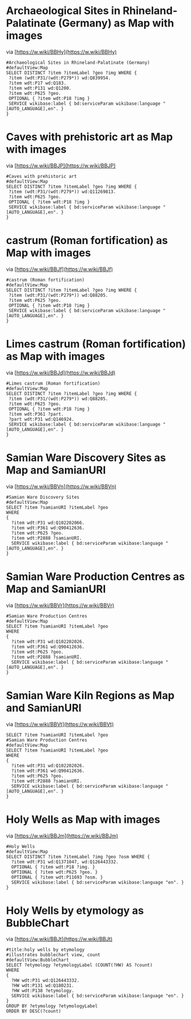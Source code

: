 # Archaeological Sites in Rhineland-Palatinate (Germany) as Map with images

via [https://w.wiki/BBHy](https://w.wiki/BBHy)

```
#Archaeological Sites in Rhineland-Palatinate (Germany)
#defaultView:Map
SELECT DISTINCT ?item ?itemLabel ?geo ?img WHERE {
 ?item (wdt:P31/(wdt:P279*)) wd:Q839954.
 ?item wdt:P17 wd:Q183.
 ?item wdt:P131 wd:Q1200.
 ?item wdt:P625 ?geo.
 OPTIONAL { ?item wdt:P18 ?img }
 SERVICE wikibase:label { bd:serviceParam wikibase:language "[AUTO_LANGUAGE],en". }
}
```

# Caves with prehistoric art as Map with images

via [https://w.wiki/BBJP](https://w.wiki/BBJP)

```
#Caves with prehistoric art
#defaultView:Map
SELECT DISTINCT ?item ?itemLabel ?geo ?img WHERE {
 ?item (wdt:P31/(wdt:P279*)) wd:Q11269813.
 ?item wdt:P625 ?geo.
 OPTIONAL { ?item wdt:P18 ?img }
 SERVICE wikibase:label { bd:serviceParam wikibase:language "[AUTO_LANGUAGE],en". }
}
```

# castrum (Roman fortification) as Map with images

via [https://w.wiki/BBJf](https://w.wiki/BBJf)

```
#castrum (Roman fortification)
#defaultView:Map
SELECT DISTINCT ?item ?itemLabel ?geo ?img WHERE {
 ?item (wdt:P31/(wdt:P279*)) wd:Q88205.
 ?item wdt:P625 ?geo.
 OPTIONAL { ?item wdt:P18 ?img }
 SERVICE wikibase:label { bd:serviceParam wikibase:language "[AUTO_LANGUAGE],en". }
}
```

# Limes castrum (Roman fortification) as Map with images

via [https://w.wiki/BBJd](https://w.wiki/BBJd)

```
#Limes castrum (Roman fortification)
#defaultView:Map
SELECT DISTINCT ?item ?itemLabel ?geo ?img WHERE {
 ?item (wdt:P31/(wdt:P279*)) wd:Q88205.
 ?item wdt:P625 ?geo.
 OPTIONAL { ?item wdt:P18 ?img }
 ?item wdt:P361 ?part.
 ?part wdt:P31 wd:Q146924.
 SERVICE wikibase:label { bd:serviceParam wikibase:language "[AUTO_LANGUAGE],en". }
}
```

# Samian Ware Discovery Sites as Map and SamianURI

via [https://w.wiki/BBVn](https://w.wiki/BBVn)

```
#Samian Ware Discovery Sites
#defaultView:Map
SELECT ?item ?samianURI ?itemLabel ?geo
WHERE 
{
  ?item wdt:P31 wd:Q102202066.
  ?item wdt:P361 wd:Q90412636.
  ?item wdt:P625 ?geo.
  ?item wdt:P2888 ?samianURI.
  SERVICE wikibase:label { bd:serviceParam wikibase:language "[AUTO_LANGUAGE],en". }
}
```

# Samian Ware Production Centres as Map and SamianURI

via [https://w.wiki/BBVr](https://w.wiki/BBVr)

```
#Samian Ware Production Centres
#defaultView:Map
SELECT ?item ?samianURI ?itemLabel ?geo
WHERE 
{
  ?item wdt:P31 wd:Q102202026.
  ?item wdt:P361 wd:Q90412636.
  ?item wdt:P625 ?geo.
  ?item wdt:P2888 ?samianURI.
  SERVICE wikibase:label { bd:serviceParam wikibase:language "[AUTO_LANGUAGE],en". }
}
```

# Samian Ware Kiln Regions as Map and SamianURI

via [https://w.wiki/BBVt](https://w.wiki/BBVt)

```
SELECT ?item ?samianURI ?itemLabel ?geo
#Samian Ware Production Centres
#defaultView:Map
SELECT ?item ?samianURI ?itemLabel ?geo
WHERE 
{
  ?item wdt:P31 wd:Q102202026.
  ?item wdt:P361 wd:Q90412636.
  ?item wdt:P625 ?geo.
  ?item wdt:P2888 ?samianURI.
  SERVICE wikibase:label { bd:serviceParam wikibase:language "[AUTO_LANGUAGE],en". }
}
```

# Holy Wells as Map with images

via [https://w.wiki/BBJm](https://w.wiki/BBJm)

```
#Holy Wells
#defaultView:Map
SELECT DISTINCT ?item ?itemLabel ?img ?geo ?osm WHERE {
  ?item wdt:P31 wd:Q1371047, wd:Q126443332.
  OPTIONAL { ?item wdt:P18 ?img. }
  OPTIONAL { ?item wdt:P625 ?geo. }
  OPTIONAL { ?item wdt:P11693 ?osm. }
  SERVICE wikibase:label { bd:serviceParam wikibase:language "en". }
}
```

# Holy Wells by etymology as BubbleChart

via [https://w.wiki/BBJt](https://w.wiki/BBJt)

```
#title:holy wells by etymology
#illustrates bubblechart view, count
#defaultView:BubbleChart
SELECT ?etymology ?etymologyLabel (COUNT(?HW) AS ?count)
WHERE
{
  ?HW wdt:P31 wd:Q126443332.
  ?HW wdt:P131 wd:Q180231.
  ?HW wdt:P138 ?etymology.
  SERVICE wikibase:label { bd:serviceParam wikibase:language "en". }
}
GROUP BY ?etymology ?etymologyLabel
ORDER BY DESC(?count)
```